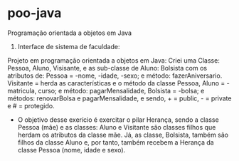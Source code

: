 # poo-java
Programação orientada a objetos em Java

1) Interface de sistema de faculdade: 

Projeto em programação orientada a objetos em Java: Criei uma Classe: Pessoa, Aluno,
Visisante, e as sub-classe de Aluno: Bolsista com os atributos de: 
Pessoa = -nome, -idade, -sexo; e método: fazerAniversario.
Visitante = herda as características e o método da classe Pessoa,
Aluno = -matricula, curso; e método: pagarMensalidade,
Bolsista = -bolsa; e métodos: renovarBolsa e pagarMensalidade, e
sendo, + = public, - = private e # = protegido.

- O objetivo desse exerício é exercitar o pilar Herança, sendo a classe Pessoa (mãe) e as classes:
Aluno e Visitante são classes filhos que herdam os atributos da classe mãe. Já, as classe,
Bolsista, também são filhos da classe Aluno e, por tanto, também recebem a Herança da 
classe Pessoa (nome, idade e sexo).
